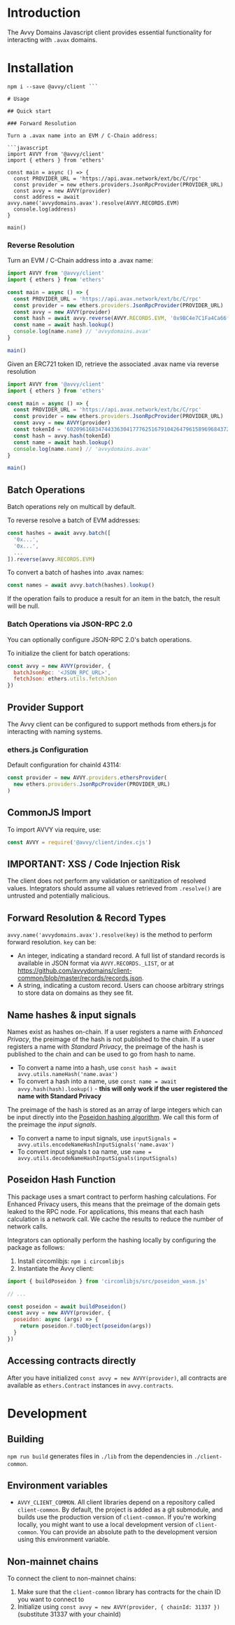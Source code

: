 # Introduction

The Avvy Domains Javascript client provides essential functionality for interacting with `.avax` domains.

# Installation

```
npm i --save @avvy/client ```

# Usage

## Quick start

### Forward Resolution

Turn a .avax name into an EVM / C-Chain address:

```javascript
import AVVY from '@avvy/client'
import { ethers } from 'ethers'

const main = async () => {
  const PROVIDER_URL = 'https://api.avax.network/ext/bc/C/rpc'
  const provider = new ethers.providers.JsonRpcProvider(PROVIDER_URL)
  const avvy = new AVVY(provider)
  const address = await avvy.name('avvydomains.avax').resolve(AVVY.RECORDS.EVM)
  console.log(address)
}

main()
```

### Reverse Resolution

Turn an EVM / C-Chain address into a .avax name:

```javascript
import AVVY from '@avvy/client'
import { ethers } from 'ethers'

const main = async () => {
  const PROVIDER_URL = 'https://api.avax.network/ext/bc/C/rpc'
  const provider = new ethers.providers.JsonRpcProvider(PROVIDER_URL)
  const avvy = new AVVY(provider)
  const hash = await avvy.reverse(AVVY.RECORDS.EVM, '0x9BC4e7C1Fa4Ca66f6B2F4B6F446Dad80Ec541983')
  const name = await hash.lookup()
  console.log(name.name) // 'avvydomains.avax'
}

main()

```

Given an ERC721 token ID, retrieve the associated .avax name via reverse resolution

```javascript
import AVVY from '@avvy/client'
import { ethers } from 'ethers'

const main = async () => {
  const PROVIDER_URL = 'https://api.avax.network/ext/bc/C/rpc'
  const provider = new ethers.providers.JsonRpcProvider(PROVIDER_URL)
  const avvy = new AVVY(provider)
  const tokenId = '6020961683474433630417776251679104264796158969684372136738248890876527059923'
  const hash = avvy.hash(tokenId)
  const name = await hash.lookup()
  console.log(name.name) // 'avvydomains.avax'
}

main()
```

## Batch Operations

Batch operations rely on multicall by default. 

To reverse resolve a batch of EVM addresses:

```javascript
const hashes = await avvy.batch([
  '0x...',
  '0x...',
  ...
]).reverse(avvy.RECORDS.EVM)
```

To convert a batch of hashes into .avax names:

```javascript
const names = await avvy.batch(hashes).lookup()
```

If the operation fails to produce a result for an item in the batch, the result will be null.

### Batch Operations via JSON-RPC 2.0

You can optionally configure JSON-RPC 2.0's batch operations.

To initialize the client for batch operations:

```javascript
const avvy = new AVVY(provider, {
  batchJsonRpc: '<JSON_RPC_URL>',
  fetchJson: ethers.utils.fetchJson
})
```


## Provider Support

The Avvy client can be configured to support methods from ethers.js for interacting with naming systems.

### ethers.js Configuration

Default configuration for chainId 43114:

```javascript
const provider = new AVVY.providers.ethersProvider(
  new ethers.providers.JsonRpcProvider(PROVIDER_URL)
)
```

## CommonJS Import

To import AVVY via require, use:

```javascript
const AVVY = require('@avvy/client/index.cjs')
```

## IMPORTANT: XSS / Code Injection Risk

The client does not perform any validation or sanitization of resolved values. Integrators should assume all values retrieved from `.resolve()` are untrusted and potentially malicious. 

## Forward Resolution & Record Types

`avvy.name('avvydomains.avax').resolve(key)` is the method to perform forward resolution. `key` can be:

- An integer, indicating a standard record. A full list of standard records is available in JSON format via `AVVY.RECORDS._LIST`, or at https://github.com/avvydomains/client-common/blob/master/records/records.json.
- A string, indicating a custom record. Users can choose arbitrary strings to store data on domains as they see fit. 

## Name hashes & input signals

Names exist as hashes on-chain. If a user registers a name with *Enhanced Privacy*, the preimage of the hash is not published to the chain. If a user registers a name with *Standard Privacy*, the preimage of the hash is published to the chain and can be used to go from hash to name.

- To convert a name into a hash, use `const hash = await avvy.utils.nameHash('name.avax')`
- To convert a hash into a name, use `const name = await avvy.hash(hash).lookup()` - **this will only work if the user registered the name with Standard Privacy**

The preimage of the hash is stored as an array of large integers which can be input directly into the [Poseidon hashing algorithm](https://www.poseidon-hash.info/). We call this form of the preimage the *input signals*. 

- To convert a name to input signals, use `inputSignals = avvy.utils.encodeNameHashInputSignals('name.avax')`
- To convert input signals t oa name, use `name = avvy.utils.decodeNameHashInputSignals(inputSignals)`

## Poseidon Hash Function

This package uses a smart contract to perform hashing calculations. For Enhanced Privacy users, this means that the preimage of the domain gets leaked to the RPC node. For applications, this means that each hash calculation is a network call. We cache the results to reduce the number of network calls.

Integrators can optionally perform the hashing locally by configuring the package as follows:

1. Install circomlibjs: `npm i circomlibjs`
2. Instantiate the Avvy client:

```javascript
import { buildPoseidon } from 'circomlibjs/src/poseidon_wasm.js'

// ...

const poseidon = await buildPoseidon()
const avvy = new AVVY(provider, {
  poseidon: async (args) => {
    return poseidon.F.toObject(poseidon(args))
  }
})
```

## Accessing contracts directly

After you have initialized `const avvy = new AVVY(provider)`, all contracts are available as `ethers.Contract` instances in `avvy.contracts`.


# Development

## Building

`npm run build` generates files in `./lib` from the dependencies in `./client-common`.

## Environment variables

- `AVVY_CLIENT_COMMON`. All client libraries depend on a repository called `client-common`. By default, the project is added as a git submodule, and builds use the production version of `client-common`. If you're working locally, you might want to use a local development version of `client-common`. You can provide an absolute path to the development version using this environment variable.

## Non-mainnet chains

To connect the client to non-mainnet chains:

1. Make sure that the `client-common` library has contracts for the chain ID you want to connect to
2. Initialize using `const avvy = new AVVY(provider, { chainId: 31337 })` (substitute 31337 with your chainId) 
